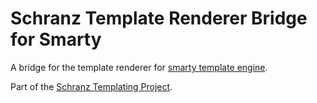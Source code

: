 # Schranz Template Renderer Bridge for Smarty

A bridge for the template renderer for [smarty template engine](https://github.com/smarty-php/smarty).

Part of the [Schranz Templating Project](https://github.com/schranz-templating/templating).
